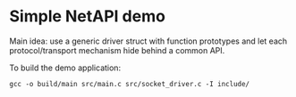 # Simple NetAPI demo

Main idea: use a generic driver struct with function prototypes and let
each protocol/transport mechanism hide behind a common API.


To build the demo application:
```
gcc -o build/main src/main.c src/socket_driver.c -I include/
```
